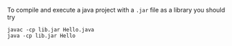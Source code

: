 To compile and execute a java project with a `.jar` file as a library you should try
```
javac -cp lib.jar Hello.java
java -cp lib.jar Hello
```
